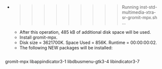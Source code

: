 * >>>>>>>>> Running inst-std-multimedia-xtra-sr-gromit-mpx.sh ...
  * After this operation, 485 kB of additional disk space will be used.
  * Install gromit-mpx.
  * Disk size = 3621700K. Space Used = 856K. Runtime = 00:00:00:02.
  * The following NEW packages will be installed:
  ```bash
gromit-mpx libappindicator3-1 libdbusmenu-gtk3-4 libindicator3-7
  ```
